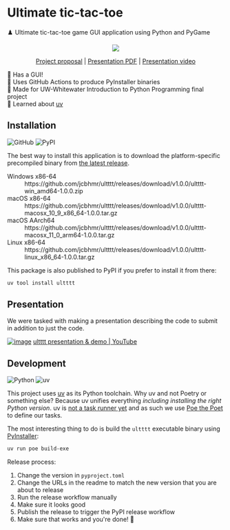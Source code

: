# Ultimate tic-tac-toe

♟️ Ultimate tic-tac-toe game GUI application using Python and PyGame

<p align=center>
  <img src="https://github.com/user-attachments/assets/c6fd92b5-f10a-4507-8627-4acdddd829ba">
</p>

<p align=center>
  <a href="https://github.com/jcbhmr/ultttt/blob/main/py%20project%20prop.pdf">Project proposal</a>
  | <a href="https://github.com/jcbhmr/ultttt/blob/main/py%20proj%20pres.pdf">Presentation PDF</a>
  | <a href="https://www.youtube.com/watch?v=NhmhWXjxfqU">Presentation video</a>
</p>

🎨 Has a GUI! \
🤖 Uses GitHub Actions to produce PyInstaller binaries \
🏫 Made for UW-Whitewater Introduction to Python Programming final project \
🧠 Learned about [uv](https://docs.astral.sh/uv/)

## Installation

![GitHub](https://img.shields.io/static/v1?style=for-the-badge&message=GitHub&color=181717&logo=GitHub&logoColor=FFFFFF&label=)
![PyPI](https://img.shields.io/static/v1?style=for-the-badge&message=PyPI&color=3775A9&logo=PyPI&logoColor=FFFFFF&label=)

The best way to install this application is to download the platform-specific precompiled binary from [the latest release](https://github.com/jcbhmr/ultttt/releases/latest).

<dl>
<dt>Windows x86-64
<dd>https://github.com/jcbhmr/ultttt/releases/download/v1.0.0/ultttt-win_amd64-1.0.0.zip
<dt>macOS x86-64
<dd>https://github.com/jcbhmr/ultttt/releases/download/v1.0.0/ultttt-macosx_10_9_x86_64-1.0.0.tar.gz
<dt>macOS AArch64
<dd>https://github.com/jcbhmr/ultttt/releases/download/v1.0.0/ultttt-macosx_11_0_arm64-1.0.0.tar.gz
<dt>Linux x86-64
<dd>https://github.com/jcbhmr/ultttt/releases/download/v1.0.0/ultttt-linux_x86_64-1.0.0.tar.gz
</dl>

This package is also published to PyPI if you prefer to install it from there:

```sh
uv tool install ultttt
```

## Presentation

We were tasked with making a presentation describing the code to submit in addition to just the code.

[![image](https://github.com/user-attachments/assets/fc0f6925-eb26-4ebb-8906-4cea344e486b)](https://www.youtube.com/watch?v=NhmhWXjxfqU)
[ultttt presentation & demo | YouTube](https://www.youtube.com/watch?v=NhmhWXjxfqU)

## Development

![Python](https://img.shields.io/static/v1?style=for-the-badge&message=Python&color=3776AB&logo=Python&logoColor=FFFFFF&label=)
![uv](https://img.shields.io/static/v1?style=for-the-badge&message=uv&color=DE5FE9&logo=uv&logoColor=FFFFFF&label=)

This project uses [uv](https://docs.astral.sh/uv/) as its Python toolchain. Why uv and not Poetry or something else? Because uv unifies everything _including installing the right Python version_. uv is [not a task runner yet](https://github.com/astral-sh/uv/issues/5903) and as such we use [Poe the Poet](https://poethepoet.natn.io/) to define our tasks.

The most interesting thing to do is build the `ultttt` executable binary using [PyInstaller](https://pyinstaller.org/):

```sh
uv run poe build-exe
```

Release process:

1. Change the version in `pyproject.toml`
2. Change the URLs in the readme to match the new version that you are about to release
3. Run the release workflow manually
4. Make sure it looks good
5. Publish the release to trigger the PyPI release workflow
6. Make sure that works and you're done! 🎉
